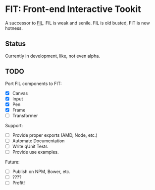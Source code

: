 # FIT: Front-end Interactive Tookit

A successor to [FIL](https://github.com/dannygarcia/fil). FIL is weak and senile. FIL is old busted, FIT is new hotness.

## Status

Currently in development, like, not even alpha.

## TODO

Port FIL components to FIT:

- [x] Canvas
- [x] Input
- [x] Pen
- [x] Frame
- [ ] Transformer

Support:

- [ ] Provide proper exports (AMD, Node, etc.)
- [ ] Automate Documentation
- [ ] Write qUnit Tests
- [ ] Provide use examples.

Future:
- [ ] Publish on NPM, Bower, etc.
- [ ] ????
- [ ] Profit!
